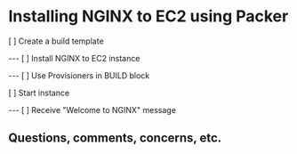 # Installing NGINX to EC2 using Packer

[ ] Create a build template

--- [ ] Install NGINX to EC2 instance

--- [ ] Use Provisioners in BUILD block

[ ] Start instance

--- [ ] Receive "Welcome to NGINX" message

## Questions, comments, concerns, etc.
